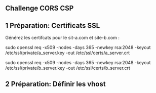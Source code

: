 ## Challenge CORS CSP

## 1 Préparation: Certificats SSL

Générez les certifcats pour le sit-a.com et site-b.com :

sudo openssl req -x509 -nodes -days 365 -newkey rsa:2048 -keyout /etc/ssl/private/a_server.key -out /etc/ssl/certs/a_server.crt

sudo openssl req -x509 -nodes -days 365 -newkey rsa:2048 -keyout /etc/ssl/private/b_server.key -out /etc/ssl/certs/b_server.crt

## 2 Préparation: Définir les vhost


